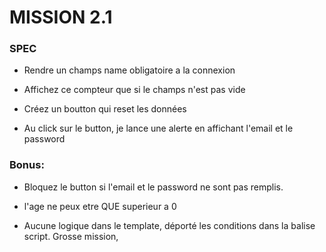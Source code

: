 # MISSION 2.1

### SPEC

- Rendre un champs name obligatoire a la connexion

- Affichez ce compteur que si le champs n'est pas vide

- Créez un boutton qui reset les données

- Au click sur le button, je lance une alerte en affichant l'email et le password

### Bonus:

- Bloquez le button si l'email et le password ne sont pas remplis.

- l'age ne peux etre QUE superieur a 0

- Aucune logique dans le template, déporté les conditions dans la balise script. Grosse mission,

<!-- - Tips pour le bonus, utilisez les watcher, voir la [doc](https://fr.vuejs.org/v2/guide/computed.html#Proprietes-calculees-vs-observees) -->
